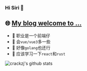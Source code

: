 ### Hi Siri 👋
## 🌐 [My blog welcome to ...](https://boyhack.com/)
<!--
**crackzj/crackzj** is a ✨ _special_ ✨ repository because its `README.md` (this file) appears on your GitHub profile.

Here are some ideas to get you started:

- 🔭 I’m currently working on ...
- 🌱 I’m currently learning ...
- 👯 I’m looking to collaborate on ...
- 🤔 I’m looking for help with ...
- 💬 Ask me about ...
- 📫 How to reach me: ...
- 😄 Pronouns: ...
- ⚡ Fun fact: ...
-->
- 🔭 职业是一个前端仔
- 🌱 会`vue/vue3`多一些
- 👯 好像`golang`也还行
- 🤔 应该学习一下`react`和`rust`

  
![crackzj's github stats](https://github-readme-stats.vercel.app/api?username=crackzj&show_icons=true)
